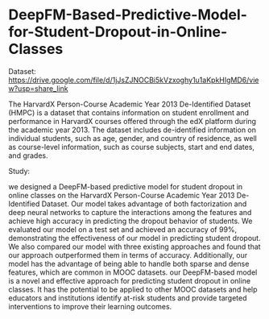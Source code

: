 # DeepFM-Based-Predictive-Model-for-Student-Dropout-in-Online-Classes
Dataset:
https://drive.google.com/file/d/1jJsZJNOCBi5kVzxoghy1u1aKpkHIgMD6/view?usp=share_link

The HarvardX Person-Course Academic Year 2013 De-Identified Dataset (HMPC) is a dataset that contains information on student enrollment and performance in HarvardX courses offered through the edX platform during the academic year 2013. The dataset includes de-identified information on individual students, such as age, gender, and country of residence, as well as course-level information, such as course subjects, start and end dates, and grades. 

Study:

we designed a DeepFM-based predictive model for student dropout in online classes on the HarvardX Person-Course Academic Year 2013 De-Identified Dataset. Our model takes advantage of both factorization and deep neural networks to capture the interactions among the features and achieve high accuracy in predicting the dropout behavior of students. We evaluated our model on a test set and achieved an accuracy of 99%, demonstrating the effectiveness of our model in predicting student dropout. We also compared our model with three existing approaches and found that our approach outperformed them in terms of accuracy. Additionally, our model has the advantage of being able to handle both sparse and dense features, which are common in MOOC datasets. our DeepFM-based model is a novel and effective approach for predicting student dropout in online classes. It has the potential to be applied to other MOOC datasets and help educators and institutions identify at-risk students and provide targeted interventions to improve their learning outcomes.
